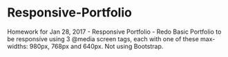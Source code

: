 # Responsive-Portfolio
Homework for Jan 28, 2017 - Responsive Portfolio - Redo Basic Portfolio to be responsive using 3 @media screen tags, each with one of these max-widths: 980px, 768px and 640px.  Not using Bootstrap.
